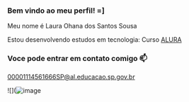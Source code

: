 ### Bem vindo ao meu perfil! =]


Meu nome é Laura Ohana dos Santos Sousa


Estou desenvolvendo estudos em tecnologia: Curso [ALURA](https://www.alura.com)


### Voce pode entrar em contato comigo 📫
00001114561666SP@al.educacao.sp.gov.br

![](![image](https://github.com/user-attachments/assets/357de08e-b7b4-4a16-a8c5-84b9b8367970)
